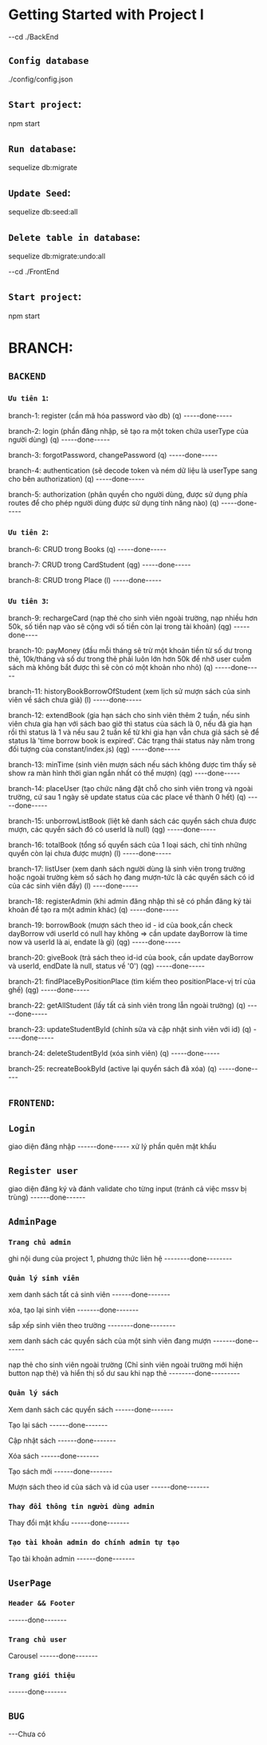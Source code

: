 
# Getting Started with Project I 

--cd ./BackEnd
## `Config database`
./config/config.json

## `Start project`: 
npm start

## `Run database`: 
sequelize db:migrate 

## `Update Seed`: 
sequelize db:seed:all 

## `Delete table in database`: 
sequelize db:migrate:undo:all 

--cd ./FrontEnd
## `Start project`: 
npm start





# BRANCH: 

## `BACKEND`


### `Ưu tiên 1`:


branch-1: register (cần mã hóa password vào db) (q)                     -----done-----

branch-2: login (phần đăng nhập, sẽ tạo ra một token chứa userType của người dùng) (q)          -----done-----

branch-3: forgotPassword, changePassword (q)             -----done-----

branch-4: authentication (sẽ decode token và ném dữ liệu là userType sang cho bên authorization) (q)          -----done-----

branch-5: authorization (phân quyền cho người dùng, được sử dụng phía routes để cho phép người dùng được sử dụng tính năng nào) (q)          -----done-----



### `Ưu tiên 2`:


branch-6: CRUD trong Books (q)             -----done-----

branch-7: CRUD trong CardStudent (qg)       -----done-----

branch-8: CRUD trong Place (l)              -----done-----



### `Ưu tiên 3`:


branch-9: rechargeCard (nạp thẻ cho sinh viên ngoài trường, nạp nhiều hơn 50k, số tiền nạp vào sẽ cộng với số tiền còn lại trong tài khoản) (qg)    -----done----

branch-10: payMoney (đầu mỗi tháng sẽ trừ một khoản tiền từ số dư trong thẻ, 10k/tháng và số dư trong thẻ phải luôn lớn hơn 50k để nhỡ user cuỗm sách mà không bắt được thì sẽ còn có một khoản nho nhỏ) (q)    -----done-----

branch-11: historyBookBorrowOfStudent (xem lịch sử mượn sách của sinh viên về sách chưa giả) (l)   -----done-----

branch-12: extendBook (gia hạn sách cho sinh viên thêm 2 tuần, nếu sinh viên chưa gia hạn với sách bao giờ thì status của sách là 0, nếu đã gia hạn rồi thì status là 1 và nếu sau 2 tuần kể từ khi gia hạn vẫn chưa giả sách sẽ để status là 'time borrow book is expired'. Các trạng thái status này nằm trong đối tượng của constant/index.js) (qg)   -----done-----

branch-13: minTime (sinh viên mượn sách nếu sách không được tìm thấy sẽ show ra màn hình thời gian ngắn nhất có thể mượn) (qg)  ----done-----

branch-14: placeUser (tạo chức năng đặt chỗ cho sinh viên trong và ngoài trường, cứ sau 1 ngày sẽ update status của các place về thành 0 hết) (q)  -----done-----

branch-15: unborrowListBook (liệt kê danh sách các quyển sách chưa được mượn, các quyển sách đó có userId là null) (qg)   -----done-----

branch-16: totalBook (tổng số quyển sách của 1 loại sách, chỉ tính những quyển còn lại chưa được mượn) (l)    -----done-----

branch-17: listUser (xem danh sách người dùng là sinh viên trong trường hoặc ngoài trường kèm số sách họ đang mượn-tức là các quyển sách có id của các sinh viên đấy) (l)   ----done-----

branch-18: registerAdmin (khi admin đăng nhập thì sẽ có phần đăng ký tài khoản để tạo ra một admin khác) (q)    -----done-----

branch-19: borrowBook (mượn sách theo id - id của book,cần check dayBorrow với userId có null hay không => cần update dayBorrow là time now và userId là ai, endate là gì) (qg)    -----done-----

branch-20: giveBook (trả sách theo id-id của book, cần update dayBorrow và userId, endDate là null, status về '0') (qg)    -----done-----

branch-21: findPlaceByPositionPlace (tìm kiếm theo positionPlace-vị trí của ghế) (qg)    -----done-----

branch-22: getAllStudent (lấy tất cả sinh viên trong lẫn ngoài trường) (q)      -----done-----

branch-23: updateStudentById (chỉnh sửa và cập nhật sinh viên với id) (q)      -----done-----

branch-24: deleteStudentById (xóa sinh viên) (q)       -----done-----

branch-25: recreateBookById (active lại quyển sách đã xóa) (q) -----done-----



## `FRONTEND`:



## `Login`
giao diện đăng nhập                   ------done-----
xử lý phần quên mật khẩu



## `Register user`
giao diện đăng ký và đánh validate cho từng input (tránh cả việc mssv bị trùng)       ------done------



## `AdminPage`


### `Trang chủ admin`
ghi nội dung của project 1, phương thức liên hệ           --------done--------

### `Quản lý sinh viên`
xem danh sách tất cả sinh viên                      ------done-------

xóa, tạo lại sinh viên                             -------done-------

sắp xếp sinh viên theo trường                        --------done--------

xem danh sách các quyển sách của một sinh viên đang mượn      -------done-------

nạp thẻ cho sinh viên ngoài trường (Chỉ sinh viên ngoài trường mới hiện button nạp thẻ) và hiển thị số dư sau khi nạp thẻ --------done---------


### `Quản lý sách`
Xem danh sách các quyển sách                       ------done------- 

Tạo lại sách                                        ------done-------

Cập nhật sách                                      ------done-------

Xóa sách                                               ------done-------

Tạo sách mới                                      ------done-------

Mượn sách theo id của sách và id của user                      ------done-------


### `Thay đổi thông tin người dùng admin`
Thay đổi mật khẩu                       ------done-------


### `Tạo tài khoản admin do chính admin tự tạo`
Tạo tài khoản admin                     ------done-------



## `UserPage`


### `Header && Footer`                  
------done-------

### `Trang chủ user`
Carousel                               ------done-------



### `Trang giới thiệu`                  
------done-------



## `BUG`
---Chưa có






